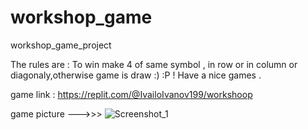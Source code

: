 # workshop_game
workshop_game_project

The rules are : To win make 4 of same symbol , in row or in column or diagonaly,otherwise game is draw :) :P ! 
  Have a nice games .
  
  
  
  game link : https://replit.com/@IvailoIvanov199/workshoop
                
game picture --->>> ![Screenshot_1](https://github.com/IvailoIvanov1999/workshop_game/assets/122826150/42cd8f5d-5f8a-41be-a615-a58f4e2f541d)
            
            
            
            
